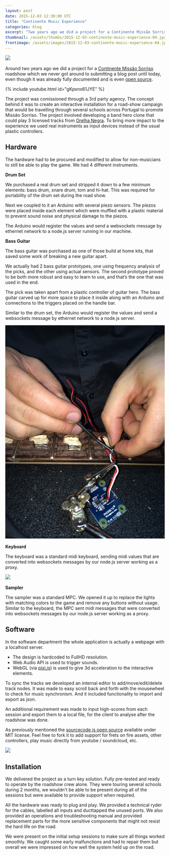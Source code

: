 ```yaml
---
layout: post
date: 2015-12-03 12:30:00 UTC
title: "Continente Music Experience"
categories: blog
excerpt: "Two years ago we did a project for a Continente Missão Sorriso roadshow which we never got around to submitting a blog post until today."
thumbnail: /assets/thumbs/2015-12-03-continente-music-experience-04.jpg
frontimage: /assets/images/2015-12-03-continente-music-experience-04.jpg
---
```


![](/assets/images/2015-12-03-continente-music-experience-04.jpg)

Around two years ago we did a project for a [Continente Missão Sorriso][1] roadshow which we never got around to submitting a blog post until today, even though it was already fully documented and is even [open source][2].

{% include youtube.html id="gKpxnx61JYE" %}

The project was comissioned through a 3rd party agency. The concept behind it was to create an interactive installation for a road-show campaign that would be travelling through several schools across Portugal to promote Missão Sorriso. The project involved developing a band hero clone that could play 3 licensed tracks from [Orelha Negra][4]. To bring more impact to the experience we used real instruments as input devices instead of the usual plastic controllers.

## Hardware

The hardware had to be procured and modified to allow for non-musicians to still be able to play the game. We had 4 different instruments.

**Drum Set**

We purchased a real drum set and  stripped it down to a few minimum elements: bass drum, snare drum, tom and hi-hat. This was required for portability of the drum set during the road show.

Next we coupled to it an Arduino with several piezo sensors. The piezos were placed inside each element which were muffled with a plastic material to prevent sound noise and physical damage to the piezos.

The Arduino would register the values and send a websockets message by ethernet network to a node.js server running in our machine.

**Bass Guitar**

The bass guitar was purchased as one of those build at home kits, that saved some work of breaking a new guitar apart.

We actually had 2 bass guitar prototypes, one using frequency analysis of the picks, and the other using actual sensors. The second prototype proved to be both more robust and easy to learn to use, and that’s the one that was used in the end.

The pick was taken apart from a plastic controller of guitar hero. The bass guitar carved up for more space to place it inside along with an Arduino and connections to the triggers placed on the handle bar.

Similar to the drum set, the Arduino would register the values and send a websockets message by ethernet network to a node.js server.

![](/assets/images/2015-12-03-continente-music-experience-01.jpg)

**Keyboard**

The keyboard was a standard midi keyboard, sending midi values that are converted into websockets messages by our node.js server working as a proxy.

![](/assets/images/2015-12-03-continente-music-experience-02.jpg)

**Sampler**

The sampler was a standard MPC. We opened it up to replace the lights with matching colors to the game and remove any buttons without usage. Similar to the keyboard, the MPC sent midi messages that were converted into websockets messages by our node.js server working as a proxy.

## Software

In the software department the whole application is actually a webpage with a localhost server.
- The design is hardcoded to FullHD resolution.
- Web Audio API is used to trigger sounds.
- WebGL (via [pixi.js][3]) is used to give 3d acceleration to the interactive elements.

To sync the tracks we developed an internal editor to add/move/edit/delete track nodes. It was made to easy scroll back and forth with the mousewheel to check for music synchronism. And it included functionality to import and export as json.

An additional requirement was made to input high-scores from each session and export them to a local file, for the client to analyse after the roadshow was done.

As previously mentioned the [sourcecode is open source][2] available under MIT license. Feel free to fork it to add support for frets on fire assets, other controllers, play music directly from youtube / soundcloud, etc.

![](/assets/images/2015-12-03-continente-music-experience-03.jpg)

## Installation

We delivered the project as a turn key solution. Fully pre-tested and ready to operate by the roadshow crew alone. They were touring several schools during 2 months, we wouldn't be able to be present during all of the sessions but were available to provide support when required.

All the hardware was ready to plug and play. We provided a technical ryder for the cables, labelled all inputs and ducttapped the unused ports. We also provided an operations and troubleshooting manual and provided replacement parts for the more sensitive components that might not resist the hard life on the road.

We were present on the initial setup sessions to make sure all things worked smoothly. We caught some early malfunctions and had to repair them but overall we were impressed on how well the system held up on the road.

[1]: http://missao.continente.pt/
[2]: https://bitbucket.org/artica/continente-music-experience
[3]: http://www.pixijs.com/
[4]: https://soundcloud.com/orelha-negra
